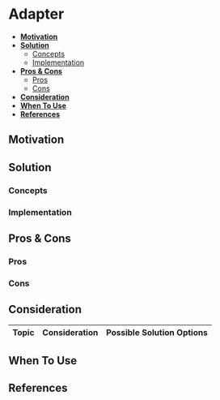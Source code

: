 # Adapter

- [**Motivation**](#motivation)
- [**Solution**](#solution)
   - [Concepts](#concepts)
   - [Implementation](#implementation)
- [**Pros & Cons**](#pros--cons)
   - [Pros](#pros)
   - [Cons](#cons)
- [**Consideration**](#consideration)
- [**When To Use**](#when-to-use)
- [**References**](#references)

## Motivation

## Solution
### Concepts
### Implementation

## Pros & Cons
### Pros
### Cons

## Consideration
| Topic | Consideration | Possible Solution Options |
|----|-----|-----|

## When To Use

## References
